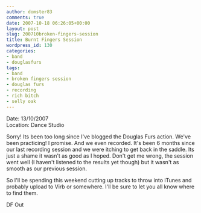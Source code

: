 ```yaml
---
author: domster83
comments: true
date: 2007-10-18 06:26:05+00:00
layout: post
slug: 200710broken-fingers-session
title: Burnt Fingers Session
wordpress_id: 130
categories:
- band
- douglasfurs
tags:
- band
- broken fingers session
- douglas furs
- recording
- rich bitch
- selly oak
---
```


Date: 13/10/2007  
Location: Dance Studio




Sorry! Its been too long since I've blogged the Douglas Furs action. We've been practicing! I promise. And we even recorded. It's been 6 months since our last recording session and we were itching to get back in the saddle. Its just a shame it wasn't as good as I hoped. Don't get me wrong, the session went well (I haven't listened to the results yet though) but it wasn't as smooth as our previous session.




So I'll be spending this weekend cutting up tracks to throw into iTunes and probably upload to Virb or somewhere. I'll be sure to let you all know where to find them.  

DF Out

